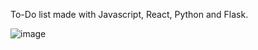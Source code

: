   To-Do list made with Javascript, React, Python and Flask.





  ![image](https://github.com/user-attachments/assets/c13b57f4-dfcd-45a8-9a01-813f36494738)
